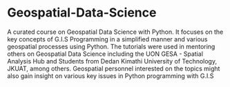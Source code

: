 # Geospatial-Data-Science
A curated course on Geospatial Data Science with Python. It focuses on the key concepts of G.I.S Programming in a simplified manner and various geospatial processes using Python. 
The tutorials were used in mentoring others on Geospatial Data Science including the UON GESA - Spatial Analysis Hub and Students from Dedan Kimathi University of Technology, JKUAT, among others. Geospatial personnel interested on the topics might also gain insight on various key issues in Python programming with G.I.S
